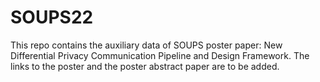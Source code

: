 # SOUPS22

This repo contains the auxiliary data of SOUPS poster paper: New Differential Privacy Communication Pipeline and Design Framework. The links to the poster and the poster abstract paper are to be added.

